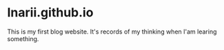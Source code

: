 # Inarii.github.io
This is my first blog website. It's records of my thinking when I'am learing something.